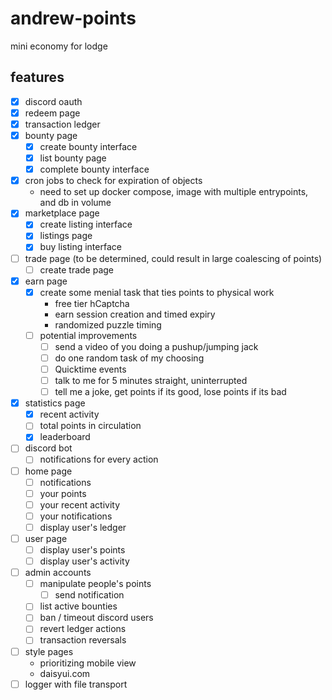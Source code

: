 # andrew-points

mini economy for lodge

## features

- [x] discord oauth
- [x] redeem page
- [x] transaction ledger
- [x] bounty page
  - [x] create bounty interface
  - [x] list bounty page
  - [x] complete bounty interface
- [x] cron jobs to check for expiration of objects
  - need to set up docker compose, image with multiple entrypoints, and db in volume
- [x] marketplace page
  - [x] create listing interface
  - [x] listings page
  - [x] buy listing interface
- [ ] trade page (to be determined, could result in large coalescing of points)
  - [ ] create trade page
- [x] earn page
  - [x] create some menial task that ties points to physical work
    - free tier hCaptcha
    - earn session creation and timed expiry
    - randomized puzzle timing
  - [ ] potential improvements
    - [ ] send a video of you doing a pushup/jumping jack
    - [ ] do one random task of my choosing
    - [ ] Quicktime events
    - [ ] talk to me for 5 minutes straight, uninterrupted
    - [ ] tell me a joke, get points if its good, lose points if its bad
- [x] statistics page
  - [x] recent activity
  - [ ] total points in circulation
  - [x] leaderboard
- [ ] discord bot
  - [ ] notifications for every action
- [ ] home page
  - [ ] notifications
  - [ ] your points
  - [ ] your recent activity
  - [ ] your notifications
  - [ ] display user's ledger
- [ ] user page
  - [ ] display user's points
  - [ ] display user's activity
- [ ] admin accounts
  - [ ] manipulate people's points
    - [ ] send notification
  - [ ] list active bounties
  - [ ] ban / timeout discord users
  - [ ] revert ledger actions
  - [ ] transaction reversals
- [ ] style pages
  - prioritizing mobile view
  - daisyui.com
- [ ] logger with file transport
